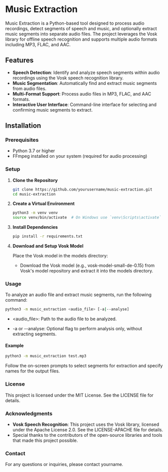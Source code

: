 # Music Extraction

Music Extraction is a Python-based tool designed to process audio recordings, detect segments of speech and music, and optionally extract music segments into separate audio files. The project leverages the Vosk library for offline speech recognition and supports multiple audio formats including MP3, FLAC, and AAC.

## Features

- **Speech Detection**: Identify and analyze speech segments within audio recordings using the Vosk speech recognition library.
- **Music Segmentation**: Automatically find and extract music segments from audio files.
- **Multi-Format Support**: Process audio files in MP3, FLAC, and AAC formats.
- **Interactive User Interface**: Command-line interface for selecting and confirming music segments to extract.

## Installation

### Prerequisites

- Python 3.7 or higher
- FFmpeg installed on your system (required for audio processing)

### Setup

1. **Clone the Repository**

   ```bash
   git clone https://github.com/yourusername/music-extraction.git
   cd music-extraction
   ```

2. **Create a Virtual Environment**

   ```bash
   python3 -m venv venv
   source venv/bin/activate  # On Windows use `venv\Scripts\activate`
   ```

3. **Install Dependencies**

   ```bash
   pip install -r requirements.txt
   ```

4. **Download and Setup Vosk Model**

    Place the Vosk model in the models directory:

   * Download the Vosk model (e.g., vosk-model-small-de-0.15) from Vosk's model repository and extract it into the models directory.

### Usage

To analyze an audio file and extract music segments, run the following command:

   ```bash
   python3 -m music_extraction <audio_file> [-a|--analyse]
   ```
* <audio_file>: Path to the audio file to be analyzed.

* -a or --analyse: Optional flag to perform analysis only, without extracting segments.


#### Example

   ```bash
   python3 -m music_extraction test.mp3
   ```
Follow the on-screen prompts to select segments for extraction and specify names for the output files.


### License

This project is licensed under the MIT License. See the LICENSE file for details.

### Acknowledgments

* **Vosk Speech Recognition**: This project uses the Vosk library, licensed under the Apache License 2.0. See the LICENSE-APACHE file for details.
* Special thanks to the contributors of the open-source libraries and tools that made this project possible.

### Contact

For any questions or inquiries, please contact yourname.
